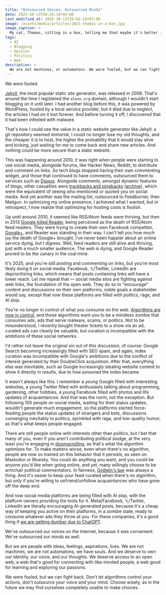 ```yaml
---
title: "Outsourced Voices, Outsourced Minds"
date: 2025-10-13T08:24:14+03:00
last_modified_at: 2025-10-13T16:02:18+03:00
image: /assets/media/articles/2025-thomas-in-a-box.jpg
image_caption: >
  My cat, Thomas, sitting in a box, telling me that maybe it's better if I went to touch some grass.
tags:
  - AI
  - Blogging
  - Opinion
  - Politics
  - Web
description: >
  We are not machines, or automatons. We were fooled, but we can fight back. Don't let algorithms control your thoughts and actions. 
---
```


<p class="intro">
  We were fooled.
</p>

[Jekyll](https://en.wikipedia.org/wiki/Jekyll_(software)), the most popular static site generator, was released in 2008. That's around the time I registered the `alexn.org` domain, although I wouldn't start blogging on it until later. I had another blog before this, it was powered by WordPress, hosted by a local service provider, but it died due to neglect, the articles I had on it lost forever. And before turning it off, I discovered that it had been infested with malware. 

That's how I could see the value in a static website generator like Jekyll: a git repository seemed immortal, I could no longer lose my old thoughts, and the cheaper it is to host, the higher the probability that it would stay alive and kicking, just waiting for me to come back and share new articles. And nothing could be more secure than a static website. 

This was happening around 2010, it was right when people were starting to use social media, alongside forums, like Hacker News, Reddit, to distribute and comment on links. So tech blogs stopped having their own commenting widget, and those that continued to have comments, outsourced them to services such as [Disqus](https://en.wikipedia.org/wiki/Disqus). Alongside comments, amongst dynamic features of blogs, other casualties were [trackbacks and pingbacks](https://wordpress.org/documentation/article/trackbacks-and-pingbacks/) ([archive](https://web.archive.org/web/20251007002950/https://wordpress.org/documentation/article/trackbacks-and-pingbacks/)), which were the equivalent of seeing who mentioned or quoted you on social media. And yet another was the mailing list, outsourced to Feedburner, then Mailgun. In optimizing my online presence, I achieved what I wanted, but in retrospect, I now realize that optimizing for hosting costs is foolish.

Up until around 2010, it seemed like RSS/Atom feeds were thriving, but then in 2013 [Google killed Reader](https://en.wikipedia.org/wiki/Google_Reader#Discontinuation), being perceived as the death of RSS/Atom feed readers. They were trying to create their own Facebook competitor, [Google+](https://en.wikipedia.org/wiki/Google%2B), and Reader was standing in their way. I can't tell you how much joy the death of Google+ brought, I've never been happier about an online service dying, but I digress. Well, feed readers are still alive and thriving, just with a much smaller audience. The web is dying, and Google Reader proved to be the canary in the coal mine.

It's 2025, and you're still posting and commenting on links, but you're most likely doing it on social media. Facebook, 𝕏/Twitter, LinkedIn are deprioritizing links, which means that posts containing links will have a lower reach. Let me repeat that — social media silos are fighting against web links, the foundation of the open web. They do so to "encourage" content and discussions on their own platforms, noble goals a stakeholder would say, except that now these platforms are filled with politics, rage, and AI slop.

You're no longer in control of what you consume on the web. [Algorithms are now in control](https://www.youtube.com/watch?v=QEJpZjg8GuA), and those algorithms want you to be a mindless zombie that consumes ads, ads that serve malware, scams, or politics. Not to be misunderstood, I recently bought theater tickets to a show via an ad, curated ads can clearly be valuable, but curation is incompatible with the ambitions of these social networks.

I'd rather not leave the original sin out of this discussion, of course: Google Search becoming increasingly filled with SEO spam, and again, index curation was incompatible with Google's ambitions due to the conflict of interest generated by their DoubleClick acquisition. After that, everything else was inevitable, such as Google increasingly stealing website content to show it directly in results, due to how poisoned the index became.

It wasn't always like this. I remember a young Google filled with interesting websites, a young Twitter filled with enthusiasts talking about programming, gardening, other hobbies, a young Facebook filled with photos and life updates of acquaintances. And that was the norm, not the exception. But following 100 people on social media, waiting for their status updates, wouldn't generate much engagement, so the platforms started force-feeding people the status updates of strangers and bots, discussions converging inevitably to politics, sprinkled with rage, and low-quality humor, as that's what keeps people engaged.

There are still people online with interests other than politics, but I bet that many of you, even if you aren't contributing political sludge, at the very least you're engaging in [doomscrolling](https://en.wikipedia.org/wiki/Doomscrolling), as that's what the algorithm optimizes for. To make matters worse, even when there's no algorithm, people are now so trained on this behavior that it persists, as seen on Mastodon or Bluesky. You could do anything you want, and you could be anyone you'd like when going online, and yet, many willingly choose to be armchair political commentators. In fairness, [Godwin's law](https://en.wikipedia.org/wiki/Godwin%27s_law) was always a thing. And it's easier to keep your feed curated when there's no algorithm, but only if you're willing to unfriend/unfollow acquaintances who have gone off the deep end.

And now social media platforms are being filled with AI slop, with the platform owners providing the tools for it. Meta/Facebook, 𝕏/Twitter, LinkedIn are literally encouraging AI-generated posts, because it's a cheap way of keeping you active on their platforms, in a zombie state, ready to consume whatever ads they throw at you. For these companies, it's a good thing if [we are getting dumber due to ChatGPT](https://youtu.be/6aVRQDKJ9Dg).

We've outsourced our voices on the Internet, because it was convenient. We've outsourced our minds as well.

But we are people with ideas, feelings, aspirations, lives. We are not machines, we are not automatons, we have souls. And we deserve to own our identity, our voice, and our thoughts. We deserve access to an open web, a web that's good for connecting with like-minded people, a web good for learning and exploring our passions.

We were fooled, but we can fight back. Don't let algorithms control your actions, don't outsource your voice and your mind. Choose wisely, as in the future we may find ourselves completely unable to make choices.
